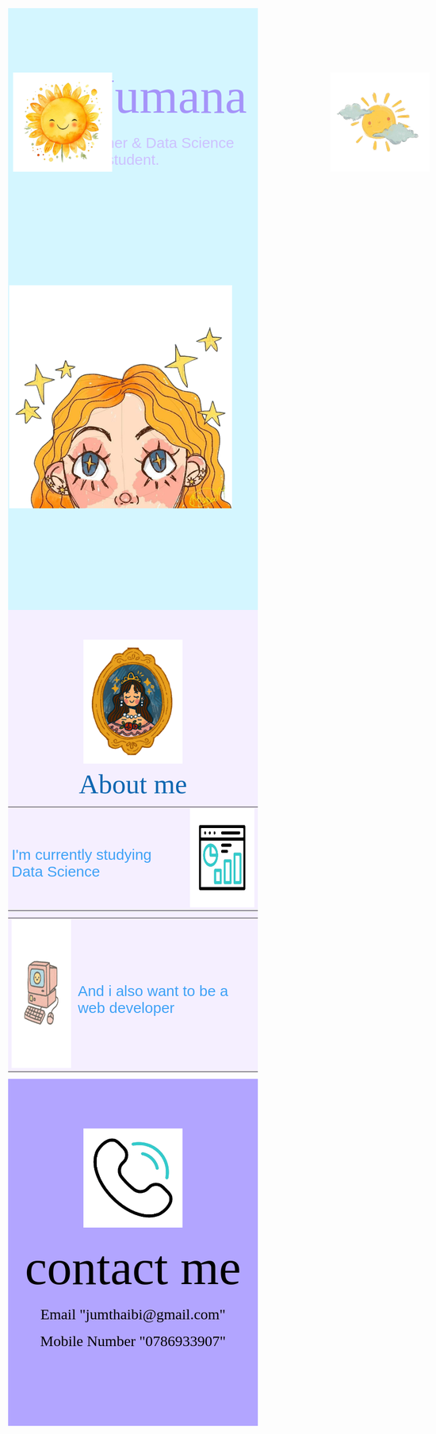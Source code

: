 <!DOCTYPE html>
<html lang="en">
<head>
    <meta charset="UTF-8">
    <title>Jumana</title>
    <link rel="stylesheet"/css/style.css">
    <link rel="icon" href="favicon (1).ico">
    <link rel="stylesheet" href="https://fonts.googleapis.com/css?family=Sofia">
    <link rel="preconnect" href="https://fonts.googleapis.com">
    <link rel="preconnect" href="https://fonts.gstatic.com" crossorigin>
    <link href="https://fonts.googleapis.com/css2?family=Sacramento&display=swap" rel="stylesheet">
    <style>
        body{
            margin: 0;
        }
        .first{
            background-color: #D4F6FF;
            text-align: center;
        }
        h1{
            font-size: 100px;
            font-family:"Sofia",sans-serif;
            margin-top: 0;
            padding-top: 120px;
            margin-bottom: 0px;
            color:#A594F9;
        }
        p{
            font-family:"Sofia",sans-serif;
            font-size: 30px;
            margin-top: 20px;
            margin-bottom: 0;
            color: #CDC1FF;
            }
        .img1{
            position: relative;
            left:800px;
            top:9px;
        }
        .img2{
            position: absolute;
            left: 60px;
            top:180px;
        }
        .img3{
            position: relative;
            top:9px;
            right: 25px;
        }
        .img4{
            position: absolute;
            right: 60px;
            top:180px;
        }
        .img5{
            position: relative;
            right:800px;
        }
        .second{
            background-color: #F5EFFF;
            text-align: center;
        }
        .other-h{
            font-size: 55px;
            padding-top: 7px;
            color:#0F67B1;
        }
        .img6{
            padding-top: 60px;
        }
        .one{
        color: #3FA2F6;
        }
        h1,.sacramento-regular {
            font-family: "Sacramento", serif;
            font-weight: 400;
            font-style: normal;
          }
        .img9{
        position: relative;
        top: 100px;
        }
        .third{
            background-color: #B2A5FF;
            height: 700px;
        }
        .two{
            color: rgb(0, 0, 0);
        }
        .alumni-sans-pinstripe-regular {
            font-family: "Alumni Sans Pinstripe", serif;
            font-weight: 400;
            font-style: normal;
            color: rgb(0, 0, 0);
          } 
    </style>
</head>
<body>
<div class="first">
    <h1 class="sacramento-regular">I'm Jumana</h1>
    <p>A Programmer & Data Science student.</p>
    <p class="first">
        <img class="img4" src="sun.png" width="200" height="200">
        <img class="img2" src="sun flower.png" width="200" height="200">
    </p>
    <p>
        <img class="img1" src="white flower.png" width="200" height="200">
        <img class="img3" src="blond girl.png" alt="" width="450" height="450">
        <img class="img5" src="bee.png" width="200" height="200">
    </p>
</div>
<div class="second">
    <img class="img6" src="princess.png" width="200" height="250">
<h1 class="other-h">About me</h1>
<center>
<table>
    <tr><td><p class="one">I'm currently studying Data Science </p></td><td><img src="statistics-unscreen.gif" width="200" height="200"></td></tr>
</table>
<table>
    <tr><td><img src="comp doodle.png" width="200" height="300"></td>
        <td><p class="one">And i also want to be a web developer</p></td></tr>
</table>
</center>
</div>
<div class="third">
    <center> <img class="img9" src="phone-unscreen.gif" width="200" height="200">
    </center>
<center >
   <h1 class="two">contact me</h1>
   <p class="alumni-sans-pinstripe-regular">Email	"jumthaibi@gmail.com"</p>
   <p class="alumni-sans-pinstripe-regular">Mobile Number	"0786933907"</p>
</center>
</div>
</body>
</html>
<!--juju-->
